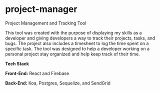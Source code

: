 # project-manager
Project Management and Tracking Tool

This tool was created with the purpose of displaying my skills as a developer and giving developers a way to track their projects, tasks, and bugs. The project also includes a timesheet to log the time spent on a specific task. The tool was designed to help a developer working on a personal project stay organized and help keep track of their time.

**Tech Stack**

**Front-End:** React and Firebase

**Back-End:** Koa, Postgres, Sequelize, and SendGrid
